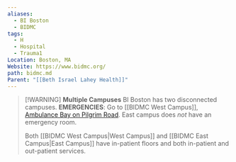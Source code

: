 ```yaml
---
aliases:
  - BI Boston
  - BIDMC
tags:
  - H
  - Hospital
  - Trauma1
Location: Boston, MA
Website: https://www.bidmc.org/
path: bidmc.md
Parent: "[[Beth Israel Lahey Health]]"
---
```

> [!WARNING] **Multiple Campuses**
> BI Boston has two disconnected campuses.
> **EMERGENCIES**: Go to [[BIDMC West Campus]], [Ambulance Bay on Pilgrim Road](https://maps.app.goo.gl/MvnDpGPvystHrDzn7).
> East campus does *not* have an emergency room.
> 
> Both [[BIDMC West Campus|West Campus]] and [[BIDMC East Campus|East Campus]] have in-patient floors and both in-patient and out-patient services.
